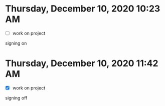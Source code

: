 # Thursday, December 10, 2020 10:23 AM
- [ ] work on project

signing on

# Thursday, December 10, 2020 11:42 AM
- [x] work on project

signing off
